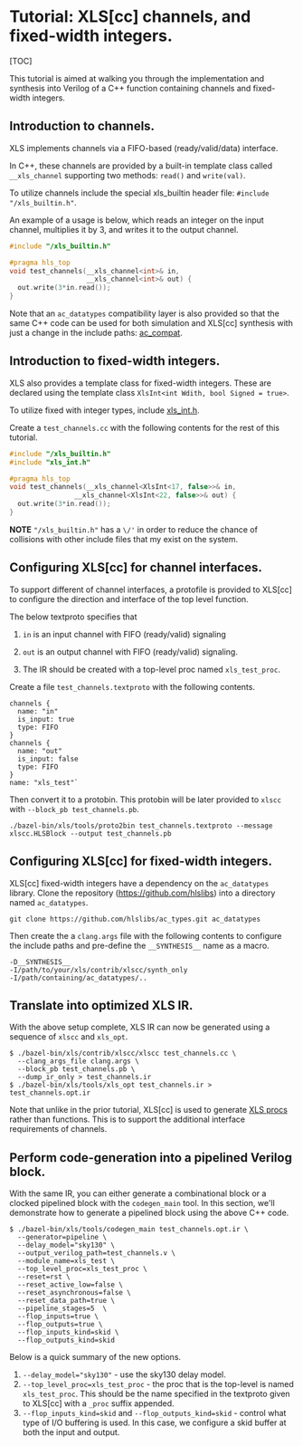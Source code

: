 # Tutorial: XLS[cc] channels, and fixed-width integers.

[TOC]

This tutorial is aimed at walking you through the implementation and synthesis
into Verilog of a C++ function containing channels and fixed-width integers.

## Introduction to channels.

XLS implements channels via a FIFO-based (ready/valid/data) interface.

In C++, these channels are provided by a built-in template class called
`__xls_channel` supporting two methods: `read()` and `write(val)`.

To utilize channels include the special xls\_builtin header file: `#include
"/xls_builtin.h"`.

An example of a usage is below, which reads an integer on the input channel,
multiplies it by 3, and writes it to the output channel.

```c
#include "/xls_builtin.h"

#pragma hls_top
void test_channels(__xls_channel<int>& in,
                   __xls_channel<int>& out) {
  out.write(3*in.read());
}
```

Note that an `ac_datatypes` compatibility layer is also provided so that the
same C++ code can be used for both simulation and XLS[cc] synthesis with just a
change in the include paths:
[ac_compat](https://github.com/google/xls/tree/main/xls/contrib/xlscc/synth_only/ac_compat).

## Introduction to fixed-width integers.

XLS also provides a template class for fixed-width integers. These are declared
using the template class `XlsInt<int Wdith, bool Signed = true>`.

To utilize fixed with integer types, include
[xls_int.h](https://github.com/google/xls/tree/main/xls/contrib/xlscc/synth_only/xls_int.h).

Create a `test_channels.cc` with the following contents for the rest of this
tutorial.

```c
#include "/xls_builtin.h"
#include "xls_int.h"

#pragma hls_top
void test_channels(__xls_channel<XlsInt<17, false>>& in,
                __xls_channel<XlsInt<22, false>>& out) {
  out.write(3*in.read());
}
```

**NOTE** `"/xls_builtin.h"` has a `\/'` in order to reduce the chance of
collisions with other include files that my exist on the system.

## Configuring XLS[cc] for channel interfaces.

To support different of channel interfaces, a protofile is provided to XLS[cc]
to configure the direction and interface of the top level function.

The below textproto specifies that

1.  `in` is an input channel with FIFO (ready/valid) signaling

2.  `out` is an output channel with FIFO (ready/valid) signaling.

3.  The IR should be created with a top-level proc named `xls_test_proc`.

Create a file `test_channels.textproto` with the following contents.

```
channels {
  name: "in"
  is_input: true
  type: FIFO
}
channels {
  name: "out"
  is_input: false
  type: FIFO
}
name: "xls_test"`
```

Then convert it to a protobin. This protobin will be later provided to `xlscc`
with `--block_pb test_channels.pb`.

```
./bazel-bin/xls/tools/proto2bin test_channels.textproto --message xlscc.HLSBlock --output test_channels.pb
```

## Configuring XLS[cc] for fixed-width integers.

XLS[cc] fixed-width integers have a dependency on the `ac_datatypes` library.
Clone the repository (https://github.com/hlslibs) into a directory named
`ac_datatypes`.

```
git clone https://github.com/hlslibs/ac_types.git ac_datatypes
```

Then create the a `clang.args` file with the following contents to configure the
include paths and pre-define the `__SYNTHESIS__` name as a macro.

```
-D__SYNTHESIS__
-I/path/to/your/xls/contrib/xlscc/synth_only
-I/path/containing/ac_datatypes/..
```

## Translate into optimized XLS IR.

With the above setup complete, XLS IR can now be generated using a sequence of
`xlscc` and `xls_opt`.

```
$ ./bazel-bin/xls/contrib/xlscc/xlscc test_channels.cc \
  --clang_args_file clang.args \
  --block_pb test_channels.pb \
  --dump_ir_only > test_channels.ir
$ ./bazel-bin/xls/tools/xls_opt test_channels.ir > test_channels.opt.ir
```

Note that unlike in the prior tutorial, XLS[cc] is used to generate
[XLS procs](../ir_semantics.md#proc)
rather than functions. This is to support the additional interface requirements
of channels.

## Perform code-generation into a pipelined Verilog block.

With the same IR, you can either generate a combinational block or a clocked
pipelined block with the `codegen_main` tool. In this section, we'll demonstrate
how to generate a pipelined block using the above C++ code.

```
$ ./bazel-bin/xls/tools/codegen_main test_channels.opt.ir \
  --generator=pipeline \
  --delay_model="sky130" \
  --output_verilog_path=test_channels.v \
  --module_name=xls_test \
  --top_level_proc=xls_test_proc \
  --reset=rst \
  --reset_active_low=false \
  --reset_asynchronous=false \
  --reset_data_path=true \
  --pipeline_stages=5  \
  --flop_inputs=true \
  --flop_outputs=true \
  --flop_inputs_kind=skid \
  --flop_outputs_kind=skid
```

Below is a quick summary of the new options.

1.  `--delay_model="sky130"` - use the sky130 delay model.
2.  `--top_level_proc=xls_test_proc` - the proc that is the top-level is named
    `xls_test_proc`. This should be the name specified in the textproto given to
    XLS[cc] with a `_proc` suffix appended.
3.  `--flop_inputs_kind=skid` and `--flop_outputs_kind=skid` - control what type
    of I/O buffering is used. In this case, we configure a skid buffer at both
    the input and output.

